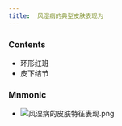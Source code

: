 ```yaml
---
title:  风湿病的典型皮肤表现为
--- 
```


### Contents
- 环形红班
- 皮下结节

### Mnmonic
- ![风湿病的皮肤特征表现.png](/note-images/风湿病的皮肤特征表现.png)
